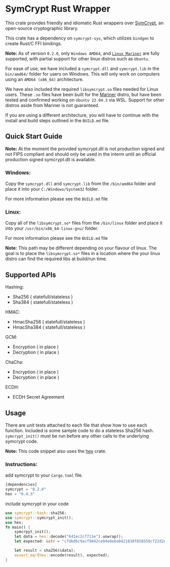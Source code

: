 # SymCrypt Rust Wrapper

This crate provides friendly and idiomatic Rust wrappers over [SymCrypt](https://github.com/microsoft/SymCrypt), an open-source cryptographic library.

This crate has a dependency on `symcrypt-sys`, which utilizes `bindgen` to create Rust/C FFI bindings.

**Note:** As of version `0.2.0`, only `Windows AMD64`, and [`Linux Mariner`](https://github.com/microsoft/CBL-Mariner) are fully supported, with partial support for other linux distros such as `Ubuntu`.

For ease of use, we have included a `symcrypt.dll` and `symcrypt.lib` in the `bin/amd64/` folder for users on Windows. This will only work on computers using an `AMD64 (x86_64)` architecture.

We have also included the required `libsymcrypt.so` files needed for Linux users. These `.so` files have been built for the [Mariner](https://github.com/microsoft/CBL-Mariner) distro, but have been tested and confirmed working on `Ubuntu 22.04.3` via WSL. Support for other distros aside from Mariner is not guaranteed. 

If you are using a different architecture, you will have to continue with the install and build steps outlined in the `BUILD.md` file.

## Quick Start Guide
**Note:** At the moment the provided symcrypt.dll is not production signed and not FIPS compliant and should only be used in the interm until an official production signed symcrypt.dll is available.

### Windows:
Copy the `symcrypt.dll` and `symcrypt.lib` from the `/bin/amd64` folder and place it into your `C:/Windows/System32` folder. 

For more information please see the `BUILD.md` file

### Linux:
Copy all of the `libsymcrypt.so*` files from the `/bin/linux` folder and place it into your `/usr/bin/x86_64-linux-gnu/` folder. 

For more information please see the `BUILD.md` file

**Note:** This path may be different depending on your flavour of linux. The goal is to place the `libsymcrypt.so*` files in a location where the your linux distro can find the required libs at build/run time.


## Supported APIs

Hashing:
- Sha256 ( statefull/stateless )
- Sha384 ( statefull/stateless )

HMAC:
- HmacSha256 ( statefull/stateless )
- HmacSha384 ( statefull/stateless )

GCM:
- Encryption ( in place )
- Decryption ( in place )

ChaCha:
- Encryption ( in place )
- Decryption ( in place )

ECDH:
- ECDH Secret Agreement

## Usage
There are unit tests attached to each file that show how to use each function. Included is some sample code to do a stateless Sha256 hash. `symcrypt_init()` must be run before any other calls to the underlying symcrypt code.

**Note:** This code snippet also uses the [hex](https://crates.io/crates/hex) crate.

### Instructions:  

add symcrypt to your `Cargo.toml` file.

```rust
[dependencies]
symcrypt = "0.2.0"
hex = "0.4.3"
```

include symcrypt in your code  

```rust
use symcrypt::hash::sha256; 
use symcrypt::symcrypt_init();
use hex;
fn main() {
    symcrpyt_init();
    let data = hex::decode("641ec2cf711e").unwrap();
    let expected: &str = "cfdbd6c9acf9842ce04e8e6a0421838f858559cf22d2ea8a38bd07d5e4692233";

    let result = sha256(&data);
    assert_eq!(hex::encode(result), expected);
}
```
